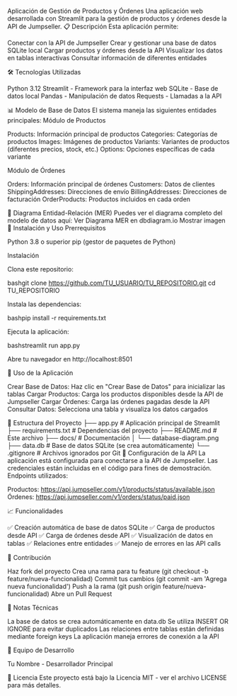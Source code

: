 Aplicación de Gestión de Productos y Órdenes
Una aplicación web desarrollada con Streamlit para la gestión de productos y órdenes desde la API de Jumpseller.
📋 Descripción
Esta aplicación permite:

Conectar con la API de Jumpseller
Crear y gestionar una base de datos SQLite local
Cargar productos y órdenes desde la API
Visualizar los datos en tablas interactivas
Consultar información de diferentes entidades

🛠️ Tecnologías Utilizadas

Python 3.12
Streamlit - Framework para la interfaz web
SQLite - Base de datos local
Pandas - Manipulación de datos
Requests - Llamadas a la API

📊 Modelo de Base de Datos
El sistema maneja las siguientes entidades principales:
Módulo de Productos

Products: Información principal de productos
Categories: Categorías de productos
Images: Imágenes de productos
Variants: Variantes de productos (diferentes precios, stock, etc.)
Options: Opciones específicas de cada variante

Módulo de Órdenes

Orders: Información principal de órdenes
Customers: Datos de clientes
ShippingAddresses: Direcciones de envío
BillingAddresses: Direcciones de facturación
OrderProducts: Productos incluidos en cada orden

🔗 Diagrama Entidad-Relación (MER)
Puedes ver el diagrama completo del modelo de datos aquí:
Ver Diagrama MER en dbdiagram.io
Mostrar imagen
🚀 Instalación y Uso
Prerrequisitos

Python 3.8 o superior
pip (gestor de paquetes de Python)

Instalación

Clona este repositorio:

bashgit clone https://github.com/TU_USUARIO/TU_REPOSITORIO.git
cd TU_REPOSITORIO

Instala las dependencias:

bashpip install -r requirements.txt

Ejecuta la aplicación:

bashstreamlit run app.py

Abre tu navegador en http://localhost:8501

📱 Uso de la Aplicación

Crear Base de Datos: Haz clic en "Crear Base de Datos" para inicializar las tablas
Cargar Productos: Carga los productos disponibles desde la API de Jumpseller
Cargar Órdenes: Carga las órdenes pagadas desde la API
Consultar Datos: Selecciona una tabla y visualiza los datos cargados

📁 Estructura del Proyecto
├── app.py                 # Aplicación principal de Streamlit
├── requirements.txt       # Dependencias del proyecto
├── README.md             # Este archivo
├── docs/                 # Documentación
│   └── database-diagram.png
├── data.db               # Base de datos SQLite (se crea automáticamente)
└── .gitignore           # Archivos ignorados por Git
🔧 Configuración de la API
La aplicación está configurada para conectarse a la API de Jumpseller. Las credenciales están incluidas en el código para fines de demostración.
Endpoints utilizados:

Productos: https://api.jumpseller.com/v1/products/status/available.json
Órdenes: https://api.jumpseller.com/v1/orders/status/paid.json

📈 Funcionalidades

✅ Creación automática de base de datos SQLite
✅ Carga de productos desde API
✅ Carga de órdenes desde API
✅ Visualización de datos en tablas
✅ Relaciones entre entidades
✅ Manejo de errores en las API calls

🤝 Contribución

Haz fork del proyecto
Crea una rama para tu feature (git checkout -b feature/nueva-funcionalidad)
Commit tus cambios (git commit -am 'Agrega nueva funcionalidad')
Push a la rama (git push origin feature/nueva-funcionalidad)
Abre un Pull Request

📝 Notas Técnicas

La base de datos se crea automáticamente en data.db
Se utiliza INSERT OR IGNORE para evitar duplicados
Las relaciones entre tablas están definidas mediante foreign keys
La aplicación maneja errores de conexión a la API

👥 Equipo de Desarrollo

Tu Nombre - Desarrollador Principal

📄 Licencia
Este proyecto está bajo la Licencia MIT - ver el archivo LICENSE para más detalles.
